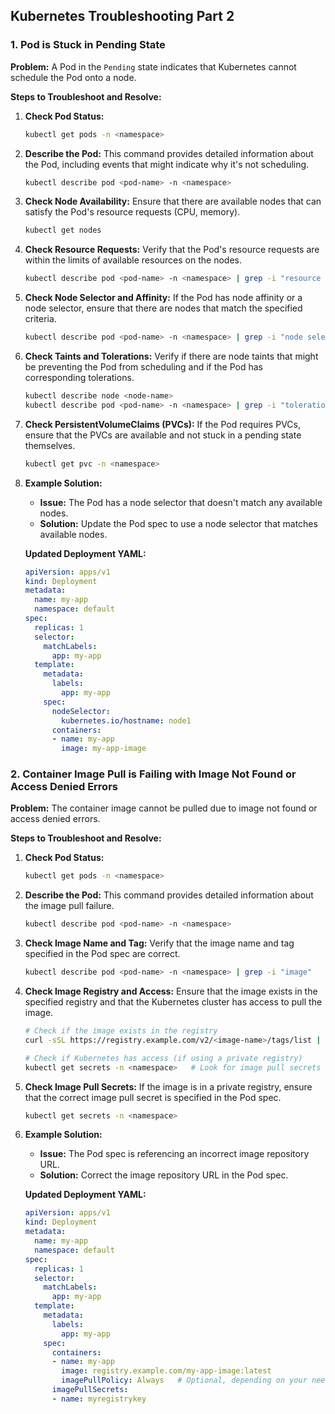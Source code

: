 ## Kubernetes Troubleshooting Part 2
### 1. Pod is Stuck in Pending State

**Problem:**
A Pod in the `Pending` state indicates that Kubernetes cannot schedule the Pod onto a node.

**Steps to Troubleshoot and Resolve:**

1. **Check Pod Status:**
   ```sh
   kubectl get pods -n <namespace>
   ```

2. **Describe the Pod:**
   This command provides detailed information about the Pod, including events that might indicate why it's not scheduling.
   ```sh
   kubectl describe pod <pod-name> -n <namespace>
   ```

3. **Check Node Availability:**
   Ensure that there are available nodes that can satisfy the Pod's resource requests (CPU, memory).
   ```sh
   kubectl get nodes
   ```

4. **Check Resource Requests:**
   Verify that the Pod's resource requests are within the limits of available resources on the nodes.
   ```sh
   kubectl describe pod <pod-name> -n <namespace> | grep -i "resource requests"
   ```

5. **Check Node Selector and Affinity:**
   If the Pod has node affinity or a node selector, ensure that there are nodes that match the specified criteria.
   ```sh
   kubectl describe pod <pod-name> -n <namespace> | grep -i "node selector\|affinity"
   ```

6. **Check Taints and Tolerations:**
   Verify if there are node taints that might be preventing the Pod from scheduling and if the Pod has corresponding tolerations.
   ```sh
   kubectl describe node <node-name>
   kubectl describe pod <pod-name> -n <namespace> | grep -i "tolerations"
   ```

7. **Check PersistentVolumeClaims (PVCs):**
   If the Pod requires PVCs, ensure that the PVCs are available and not stuck in a pending state themselves.
   ```sh
   kubectl get pvc -n <namespace>
   ```

8. **Example Solution:**

   - **Issue:** The Pod has a node selector that doesn't match any available nodes.
   - **Solution:** Update the Pod spec to use a node selector that matches available nodes.

   **Updated Deployment YAML:**
   ```yaml
   apiVersion: apps/v1
   kind: Deployment
   metadata:
     name: my-app
     namespace: default
   spec:
     replicas: 1
     selector:
       matchLabels:
         app: my-app
     template:
       metadata:
         labels:
           app: my-app
       spec:
         nodeSelector:
           kubernetes.io/hostname: node1
         containers:
         - name: my-app
           image: my-app-image
   ```

### 2. Container Image Pull is Failing with Image Not Found or Access Denied Errors

**Problem:**
The container image cannot be pulled due to image not found or access denied errors.

**Steps to Troubleshoot and Resolve:**

1. **Check Pod Status:**
   ```sh
   kubectl get pods -n <namespace>
   ```

2. **Describe the Pod:**
   This command provides detailed information about the image pull failure.
   ```sh
   kubectl describe pod <pod-name> -n <namespace>
   ```

3. **Check Image Name and Tag:**
   Verify that the image name and tag specified in the Pod spec are correct.
   ```sh
   kubectl describe pod <pod-name> -n <namespace> | grep -i "image"
   ```

4. **Check Image Registry and Access:**
   Ensure that the image exists in the specified registry and that the Kubernetes cluster has access to pull the image.
   ```sh
   # Check if the image exists in the registry
   curl -sSL https://registry.example.com/v2/<image-name>/tags/list | jq .
   
   # Check if Kubernetes has access (if using a private registry)
   kubectl get secrets -n <namespace>   # Look for image pull secrets
   ```

5. **Check Image Pull Secrets:**
   If the image is in a private registry, ensure that the correct image pull secret is specified in the Pod spec.
   ```sh
   kubectl get secrets -n <namespace>
   ```

6. **Example Solution:**

   - **Issue:** The Pod spec is referencing an incorrect image repository URL.
   - **Solution:** Correct the image repository URL in the Pod spec.

   **Updated Deployment YAML:**
   ```yaml
   apiVersion: apps/v1
   kind: Deployment
   metadata:
     name: my-app
     namespace: default
   spec:
     replicas: 1
     selector:
       matchLabels:
         app: my-app
     template:
       metadata:
         labels:
           app: my-app
       spec:
         containers:
         - name: my-app
           image: registry.example.com/my-app-image:latest
           imagePullPolicy: Always   # Optional, depending on your needs
         imagePullSecrets:
         - name: myregistrykey
   ```
